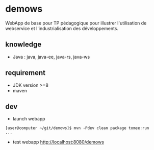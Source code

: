 demows
===========================

WebApp de base pour TP pédagogique pour illustrer l'utilisation de webservice et l'industrialisation des développements.

## knowledge

* Java : java, java-ee, java-rs, java-ws

## requirement

* JDK version >=8
* maven

## dev

* launch webapp
~~~shell
[user@computer ~/git/demows]$ mvn -Pdev clean package tomee:run
...
~~~

* test webapp
[http://localhost:8080/demows](http://localhost:8080/demows)
